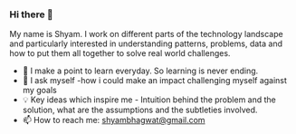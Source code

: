 ### Hi there 👋

My name is Shyam. I work on different parts of the technology landscape and particularly interested in understanding patterns, problems, data and how to put them all together to solve real world challenges.

- 🌱 I make a point to learn everyday. So learning is never ending.
- :muscle: I ask myself -how i could make an impact challenging myself against my goals
- 💡 Key ideas which inspire me - Intuition behind the problem and the solution, what are the assumptions and the subtleties involved.
- 📫 How to reach me: shyambhagwat@gmail.com

